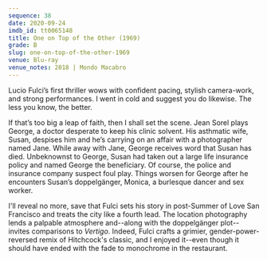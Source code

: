 ```yaml
---
sequence: 38
date: 2020-09-24
imdb_id: tt0065148
title: One on Top of the Other (1969)
grade: B
slug: one-on-top-of-the-other-1969
venue: Blu-ray
venue_notes: 2018 | Mondo Macabro
---
```


Lucio Fulci’s first thriller wows with confident pacing, stylish camera-work, and strong performances. I went in cold and suggest you do likewise. The less you know, the better.

<!-- end -->

If that’s too big a leap of faith, then I shall set the scene. Jean Sorel plays George, a doctor desperate to keep his clinic solvent. His asthmatic wife, Susan, despises him and he’s carrying on an affair with a photographer named Jane. While away with Jane, George receives word that Susan has died. Unbeknownst to George, Susan had taken out a large life insurance policy and named George the beneficiary. Of course, the police and insurance company suspect foul play. Things worsen for George after he encounters Susan’s doppelgänger, Monica, a burlesque dancer and sex worker.

I'll reveal no more, save that Fulci sets his story in post-Summer of Love San Francisco and treats the city like a fourth lead. The location photography lends a palpable atmosphere and--along with the doppelgänger plot--invites comparisons to <span data-imdb-id="tt0052357">_Vertigo_</span>. Indeed, Fulci crafts a grimier, gender-power-reversed remix of Hitchcock's classic, and I enjoyed it--even though it should have ended with the fade to monochrome in the restaurant.